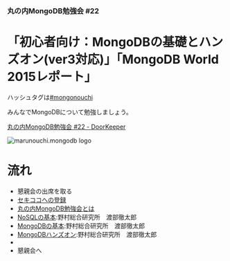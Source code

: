 ### 丸の内MongoDB勉強会 #22

# 「初心者向け：MongoDBの基礎とハンズオン(ver3対応)」「MongoDB World 2015レポート」

ハッシュタグは[#mongonouchi](https://twitter.com/search?q=%23mongonouchi&src=hash)

みんなでMongoDBについて勉強しましょう。

[丸の内MongoDB勉強会 #22 - DoorKeeper](https://mongonouchi.doorkeeper.jp/events/26940)

![marunouchi.mongodb logo](http://syokenz.github.com/marunouchi-mongodb/images/mongodb_logo.png)

# 流れ
* 懇親会の出席を取る
* [セキココへの登録](http://sekico.co/zaseki/454)
* [丸の内MongoDB勉強会とは](http://rinrin0108.github.io/slides/mongonouchi/#0)
* [NoSQLの基本]():野村総合研究所　渡部徹太郎
* [MongoDBの基本]():野村総合研究所　渡部徹太郎
* [MongoDBハンズオン](fetarodc/README.md):野村総合研究所　渡部徹太郎
* [MongoDB World 2015レポート]: MongoDB,Inc認定コンサルタント　鈴木逸平
* 懇親会へ




